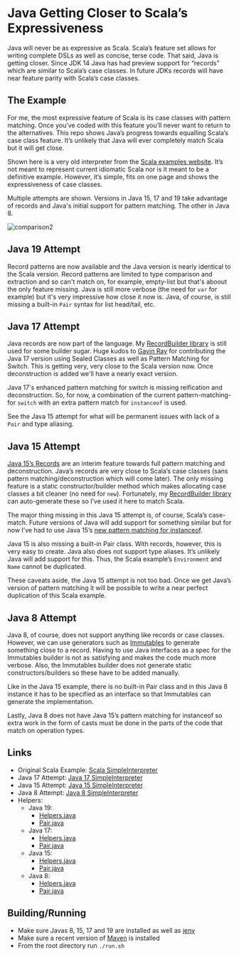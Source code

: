 # Java Getting Closer to Scala’s Expressiveness

Java will never be as expressive as Scala. Scala’s feature set allows for writing complete DSLs as well as concise, 
terse code. That said, Java is getting closer. Since JDK 14 Java has had preview support for “records” which are similar 
to Scala’s case classes. In future JDKs records will have near feature parity with Scala’s case classes.

## The Example

For me, the most expressive feature of Scala is its case classes with pattern matching. Once you’ve coded with this 
feature you’ll never want to return to the alternatives. This repo shows Java’s progress towards equalling Scala’s 
case class feature. It’s unlikely that Java will ever completely match Scala but it will get close.

Shown here is a very old interpreter from the [Scala examples website](https://www.scala-lang.org/old/node/56.html). It’s 
not meant to represent current idiomatic Scala nor is it meant to be a definitive example. However, it’s simple, fits on one 
page and shows the expressiveness of case classes.

Multiple attempts are shown. Versions in Java 15, 17 and 19 take advantage of records and Java's initial support for pattern matching. The other in Java 8.

![comparison2](https://user-images.githubusercontent.com/264818/171994884-132ac070-ad86-4945-8e00-3a42885819d6.png)

## Java 19 Attempt

Record patterns are now available and the Java version is nearly identical to the Scala version. Record patterns
are limited to type comparison and extraction and so can't match on, for example, empty-list but that's aboout
the only feature missing. Java is still more verbose (the need for `var` for example) but it's very impressive
how close it now is. Java, of course, is still missing a built-in `Pair` syntax for list head/tail, etc.

## Java 17 Attempt

Java records are now part of the language. My [RecordBuilder library](https://github.com/Randgalt/record-builder) is still used for some builder sugar. Huge
kudos to [Gavin Ray](https://github.com/GavinRay97) for contributing the Java 17
version using Sealed Classes as well as Pattern Matching for Switch. This is
getting very, very close to the Scala version now. Once deconstruction is added
we'll have a nearly exact version.

Java 17's enhanced pattern matching for switch is missing reification and deconstruction. So, for now,
a combination of the current pattern-matching-for `switch` with an extra pattern match for `instanceof` is used. 

See the Java 15 attempt for what will be permanent issues with lack of a `Pair`
and type aliasing.

## Java 15 Attempt

[Java 15’s Records](https://openjdk.java.net/jeps/359) are an interim feature towards full pattern matching and 
deconstruction. Java’s records are very close to Scala’s case classes (sans pattern matching/deconstruction which 
will come later). The only missing feature is a static constructor/builder method which makes allocating case 
classes a bit cleaner (no need for `new`). Fortunately, my [RecordBuilder library](https://github.com/Randgalt/record-builder) 
can auto-generate these so I’ve used it here to match Scala.

The major thing missing in this Java 15 attempt is, of course, Scala’s case-match. Future versions of Java will 
add support for something similar but for now I’ve had to use Java 15’s [new pattern matching for instanceof](https://openjdk.java.net/jeps/375).

Java 15 is also missing a built-in Pair class. With records, however, this is very easy to create. Java also does 
not support type aliases. It’s unlikely Java will add support for this. Thus, the Scala example’s `Environment` and `Name` 
cannot be duplicated.

These caveats aside, the Java 15 attempt is not too bad. Once we get Java’s version of pattern matching it will be possible 
to write a near perfect duplication of this Scala example.

## Java 8 Attempt

Java 8, of course, does not support anything like records or case classes. However, we can use 
generators such as [Immutables](https://immutables.github.io) to generate something close to a record. 
Having to use Java interfaces as a spec for the Immutables builder is not as satisfying and makes the 
code much more verbose. Also, the Immutables builder does not generate static constructors/builders so these 
have to be added manually.

Like in the Java 15 example, there is no built-in Pair class and in this Java 8 instance it has to be 
specified as an interface so that Immutables can generate the implementation.

Lastly, Java 8 does not have Java 15’s pattern matching for instanceof so extra work in the form of 
casts must be done in the parts of the code that match on operation types.

## Links

- Original Scala Example: [Scala SimpleInterpreter](https://www.scala-lang.org/old/node/56.html)
- Java 17 Attempt: [Java 17 SimpleInterpreter](https://github.com/Randgalt/expressive-java/blob/master/java-17/src/main/java/examples/SimpleInterpreter.java#L17)
- Java 15 Attempt: [Java 15 SimpleInterpreter](https://github.com/Randgalt/expressive-java/blob/master/java-15/src/main/java/examples/SimpleInterpreter.java#L17)
- Java 8 Attempt: [Java 8 SimpleInterpreter](https://github.com/Randgalt/expressive-java/blob/master/java-8/src/main/java/examples/SimpleInterpreter.java#L9)
- Helpers:
  - Java 19:
    - [Helpers.java](https://github.com/Randgalt/expressive-java/blob/master/java-19/src/main/java/examples/Helpers.java)
    - [Pair.java](https://github.com/Randgalt/expressive-java/blob/master/java-19/src/main/java/examples/Pair.java)
  - Java 17:
    - [Helpers.java](https://github.com/Randgalt/expressive-java/blob/master/java-17/src/main/java/examples/Helpers.java)
    - [Pair.java](https://github.com/Randgalt/expressive-java/blob/master/java-17/src/main/java/examples/Pair.java)
  - Java 15:
    - [Helpers.java](https://github.com/Randgalt/expressive-java/blob/master/java-15/src/main/java/examples/Helpers.java)
    - [Pair.java](https://github.com/Randgalt/expressive-java/blob/master/java-15/src/main/java/examples/Pair.java)
  - Java 8:
    - [Helpers.java](https://github.com/Randgalt/expressive-java/blob/master/java-8/src/main/java/examples/Helpers.java)
    - [Pair.java](https://github.com/Randgalt/expressive-java/blob/master/java-8/src/main/java/examples/Pair.java)

## Building/Running

- Make sure Javas 8, 15, 17 and 19 are installed as well as [jenv](https://www.jenv.be)
- Make sure a recent version of [Maven](https://maven.apache.org) is installed
- From the root directory run `./run.sh`

